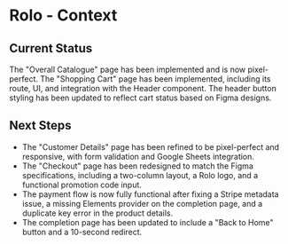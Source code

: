 # Rolo - Context

## Current Status
The "Overall Catalogue" page has been implemented and is now pixel-perfect.
The "Shopping Cart" page has been implemented, including its route, UI, and integration with the Header component.
The header button styling has been updated to reflect cart status based on Figma designs.

## Next Steps
- The "Customer Details" page has been refined to be pixel-perfect and responsive, with form validation and Google Sheets integration.
- The "Checkout" page has been redesigned to match the Figma specifications, including a two-column layout, a Rolo logo, and a functional promotion code input.
- The payment flow is now fully functional after fixing a Stripe metadata issue, a missing Elements provider on the completion page, and a duplicate key error in the product details.
- The completion page has been updated to include a "Back to Home" button and a 10-second redirect.
